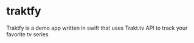 # traktfy
Traktfy is a demo app written in swift that uses Trakt.tv API to track your favorite tv series

